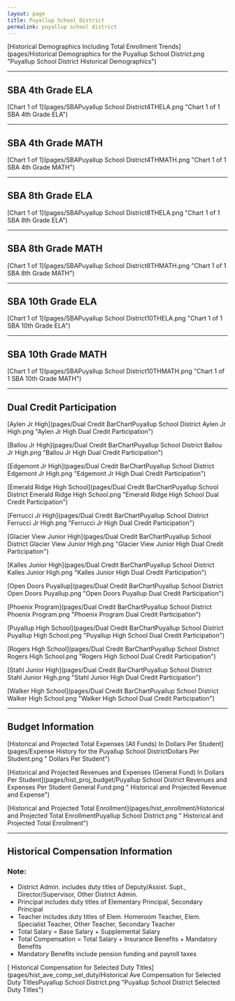 ```yaml
---
layout: page
title: Puyallup School District
permalink: puyallup school district
---
```



[Historical Demographics Including Total Enrollment Trends](pages/Historical Demographics for the Puyallup School District.png "Puyallup School District Historical Demographics")

___

## SBA 4th Grade ELA

[Chart 1 of 1](pages/SBAPuyallup School District4THELA.png "Chart 1 of 1 SBA 4th Grade ELA")


___

## SBA 4th Grade MATH

[Chart 1 of 1](pages/SBAPuyallup School District4THMATH.png "Chart 1 of 1 SBA 4th Grade MATH")


___

## SBA 8th Grade ELA

[Chart 1 of 1](pages/SBAPuyallup School District8THELA.png "Chart 1 of 1 SBA 8th Grade ELA")


___

## SBA 8th Grade MATH

[Chart 1 of 1](pages/SBAPuyallup School District8THMATH.png "Chart 1 of 1 SBA 8th Grade MATH")


___

## SBA 10th Grade ELA

[Chart 1 of 1](pages/SBAPuyallup School District10THELA.png "Chart 1 of 1 SBA 10th Grade ELA")


___

## SBA 10th Grade MATH

[Chart 1 of 1](pages/SBAPuyallup School District10THMATH.png "Chart 1 of 1 SBA 10th Grade MATH")


___

## Dual Credit Participation

[Aylen Jr High](pages/Dual Credit BarChartPuyallup School District Aylen Jr High.png "Aylen Jr High Dual Credit Participation")

[Ballou Jr High](pages/Dual Credit BarChartPuyallup School District Ballou Jr High.png "Ballou Jr High Dual Credit Participation")

[Edgemont Jr High](pages/Dual Credit BarChartPuyallup School District Edgemont Jr High.png "Edgemont Jr High Dual Credit Participation")

[Emerald Ridge High School](pages/Dual Credit BarChartPuyallup School District Emerald Ridge High School.png "Emerald Ridge High School Dual Credit Participation")

[Ferrucci Jr High](pages/Dual Credit BarChartPuyallup School District Ferrucci Jr High.png "Ferrucci Jr High Dual Credit Participation")

[Glacier View Junior High](pages/Dual Credit BarChartPuyallup School District Glacier View Junior High.png "Glacier View Junior High Dual Credit Participation")

[Kalles Junior High](pages/Dual Credit BarChartPuyallup School District Kalles Junior High.png "Kalles Junior High Dual Credit Participation")

[Open Doors Puyallup](pages/Dual Credit BarChartPuyallup School District Open Doors Puyallup.png "Open Doors Puyallup Dual Credit Participation")

[Phoenix Program](pages/Dual Credit BarChartPuyallup School District Phoenix Program.png "Phoenix Program Dual Credit Participation")

[Puyallup High School](pages/Dual Credit BarChartPuyallup School District Puyallup High School.png "Puyallup High School Dual Credit Participation")

[Rogers High School](pages/Dual Credit BarChartPuyallup School District Rogers High School.png "Rogers High School Dual Credit Participation")

[Stahl Junior High](pages/Dual Credit BarChartPuyallup School District Stahl Junior High.png "Stahl Junior High Dual Credit Participation")

[Walker High School](pages/Dual Credit BarChartPuyallup School District Walker High School.png "Walker High School Dual Credit Participation")


___

## Budget Information

[Historical and Projected Total Expenses (All Funds) In Dollars Per Student](pages/Expense History for the Puyallup School DistrictDollars Per Student.png " Dollars Per Student")

[Historical and Projected Revenues and Expenses (General Fund) In Dollars Per Student](pages/hist_proj_budget/Puyallup School District Revenues and Expenses Per Student General Fund.png " Historical and Projected Revenue and Expense")

[Historical and Projected Total Enrollment](pages/hist_enrollment/Historical and Projected Total EnrollmentPuyallup School District.png " Historical and Projected Total Enrollment")


___

## Historical Compensation Information
### Note:
- District Admin. includes duty titles of Deputy/Assist. Supt., Director/Supervisor, Other District Admin.
- Principal includes duty titles of Elementary Principal, Secondary Principal
- Teacher includes duty titles of Elem. Homeroom Teacher, Elem. Specialist Teacher, Other Teacher, Secondary Teacher
- Total Salary = Base Salary + Supplemental Salary
- Total Compensation = Total Salary + Insurance Benefits + Mandatory Benefits
- Mandatory Benefits include pension funding and payroll taxes

[ Historical Compensation for Selected Duty Titles](pages/hist_ave_comp_sel_duty/Historical Ave Compensation for Selected Duty TitlesPuyallup School District.png "Puyallup School District Selected Duty Titles")

